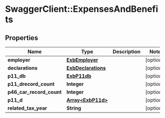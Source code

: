 # SwaggerClient::ExpensesAndBenefits

## Properties
Name | Type | Description | Notes
------------ | ------------- | ------------- | -------------
**employer** | [**ExbEmployer**](ExbEmployer.md) |  | [optional] 
**declarations** | [**ExbDeclarations**](ExbDeclarations.md) |  | [optional] 
**p11_db** | [**ExbP11db**](ExbP11db.md) |  | [optional] 
**p11_drecord_count** | **Integer** |  | [optional] 
**p46_car_record_count** | **Integer** |  | [optional] 
**p11_d** | [**Array&lt;ExbP11d&gt;**](ExbP11d.md) |  | [optional] 
**related_tax_year** | **String** |  | [optional] 

